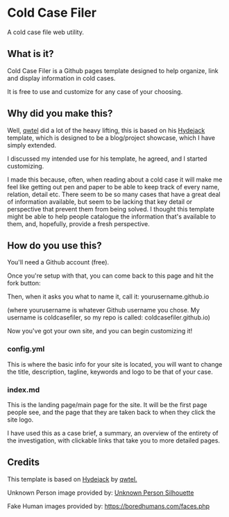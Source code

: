 # Cold Case Filer

A cold case file web utility.

## What is it?

Cold Case Filer is a Github pages template designed to help organize, link and display information in cold cases.

It is free to use and customize for any case of your choosing.

## Why did you make this?

Well, <a href="https://github.com/qwtel">qwtel</a> did a lot of the heavy lifting, this is based on his <a href="https://github.com/hydecorp/hydejack">Hydejack</a> template, which is designed to be a blog/project showcase, which I have simply extended.

I discussed my intended use for his template, he agreed, and I started customizing.

I made this because, often, when reading about a cold case it will make me feel like getting out pen and paper to be able to keep track of every name, relation, detail etc. There seem to be so many cases that have a great deal of information available, but seem to be lacking that key detail or perspective that prevent them from being solved. I thought this template might be able to help people catalogue the information that's available to them, and, hopefully, provide a fresh perspective.

## How do you use this?

You'll need a Github account (free).

Once you're setup with that, you can come back to this page and hit the fork button:

Then, when it asks you what to name it, call it: yourusername.github.io 

(where yourusername is whatever Github username you chose. My username is coldcasefiler, so my repo is called: coldcasefiler.github.io)

Now you've got your own site, and you can begin customizing it!

### config.yml

This is where the basic info for your site is located, you will want to change the title, description, tagline, keywords and logo to be that of your case.

### index.md

This is the landing page/main page for the site. It will be the first page people see, and the page that they are taken back to when they click the site logo.

I have used this as a case brief, a summary, an overview of the entirety of the investigation, with clickable links that take you to more detailed pages.



## Credits

This template is based on <a href="https://github.com/hydecorp/hydejack">Hydejack</a> by <a href="https://github.com/qwtel">qwtel.</a>

Unknown Person image provided by: <a href="http://getdrawings.com/unknown-person-silhouette">Unknown Person Silhouette</a>

Fake Human images provided by: https://boredhumans.com/faces.php
